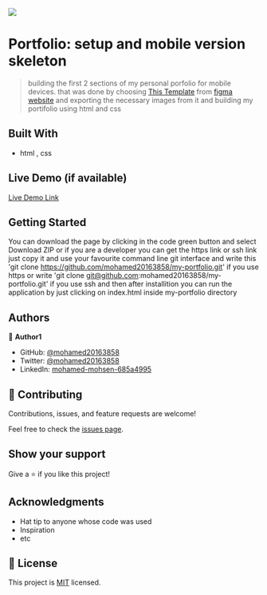 ![](https://img.shields.io/badge/Microverse-blueviolet)

# Portfolio: setup and mobile version skeleton
> building the first 2 sections of my personal porfolio for mobile devices.
that was done by choosing [This Template](https://www.figma.com/file/l7SqJ3ZfkAKih9sFxvWSR4/Microverse-Student-Project-1?node-id=48%3A988) from [figma website](https://www.figma.com/files/recent?fuid=1117928134273947127) and exporting the necessary images from it and building my portifolio using html and css 


## Built With

- html , css


## Live Demo (if available)

[Live Demo Link](https://mohamed20163858.github.io/my-portfolio/)


## Getting Started
You can download the page by clicking in the code green button and select Download ZIP or if you are a developer 
you can get the https link or ssh link just copy it and use your favourite command line git interface and write this 'git clone https://github.com/mohamed20163858/my-portfolio.git' if you use https or write 
'git clone git@github.com:mohamed20163858/my-portfolio.git' if you use ssh and then after installition you can run the application by just clicking on index.html inside my-portfolio directory 


## Authors

👤 **Author1**

- GitHub: [@mohamed20163858](https://github.com/mohamed20163858)
- Twitter: [@mohamed20163858](https://twitter.com/mohamed20163858)
- LinkedIn: [mohamed-mohsen-685a4995](https://www.linkedin.com/in/mohamed-mohsen-685a4995/)


## 🤝 Contributing

Contributions, issues, and feature requests are welcome!

Feel free to check the [issues page](../../issues/).

## Show your support

Give a ⭐️ if you like this project!

## Acknowledgments

- Hat tip to anyone whose code was used
- Inspiration
- etc

## 📝 License

This project is [MIT](./MIT.md) licensed.